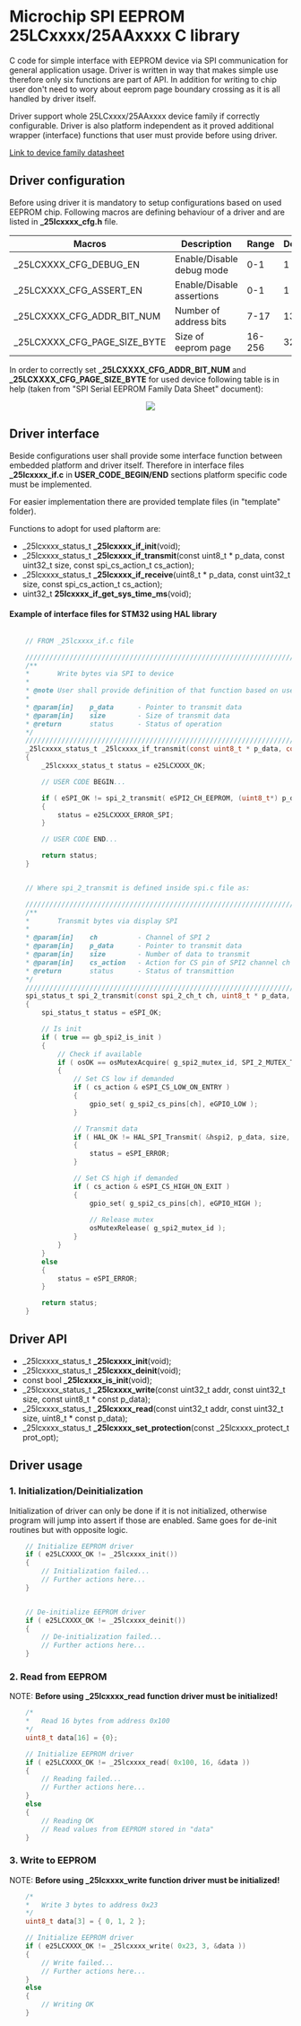 # Microchip SPI EEPROM 25LCxxxx/25AAxxxx C library
C code for simple interface with EEPROM device via SPI communication for general application usage. Driver is written in way that makes simple use therefore only six functions are part of API. In addition for writing to chip user don't need to wory about eeprom page boundary crossing as it is all handled by driver itself. 

Driver support whole 25LCxxxx/25AAxxxx device family if correctly configurable. Driver is also platform independent as it proved additional wrapper (interface) functions that user must provide before using driver. 

[Link to device family datasheet](http://ww1.microchip.com/downloads/en/DeviceDoc/22040A.pdf)



## Driver configuration

Before using driver it is mandatory to setup configurations based on used EEPROM chip. Following macros are defining behaviour of a driver and are listed in **_25lcxxxx_cfg.h** file.

| Macros | Description | Range | Default | 
| ------------- | ----------- | ----- | --- |
| _25LCXXXX_CFG_DEBUG_EN | Enable/Disable debug mode | 0-1 | 1
| _25LCXXXX_CFG_ASSERT_EN | Enable/Disable assertions | 0-1 | 1
| _25LCXXXX_CFG_ADDR_BIT_NUM | Number of address bits | 7-17 | 13
| _25LCXXXX_CFG_PAGE_SIZE_BYTE | Size of eeprom page | 16-256 | 32

In order to correctly set **_25LCXXXX_CFG_ADDR_BIT_NUM** and **_25LCXXXX_CFG_PAGE_SIZE_BYTE** for used device following table is in help (taken from "SPI Serial EEPROM Family Data Sheet" document):

<p align="center">
  <img src=doc/pic/25lcxxxx_device_family_address_bits_page_size.png>
</p>

## Driver interface
Beside configurations user shall provide some interface function between embedded platform and driver itself. Therefore in interface files **_25lcxxxx_if.c** in **USER_CODE_BEGIN/END** sections platform specific code must be implemented.

For easier implementation there are provided template files (in "template" folder).

Functions to adopt for used plaftorm are:
 - _25lcxxxx_status_t **_25lcxxxx_if_init**(void);
 - _25lcxxxx_status_t **_25lcxxxx_if_transmit**(const uint8_t * p_data, const uint32_t size, const spi_cs_action_t cs_action);
 - _25lcxxxx_status_t **_25lcxxxx_if_receive**(uint8_t * p_data, const uint32_t size, const spi_cs_action_t cs_action);
 - uint32_t **25lcxxxx_if_get_sys_time_ms**(void);

 #### Example of interface files for STM32 using HAL library

```C

    // FROM _25lcxxxx_if.c file

    ////////////////////////////////////////////////////////////////////////////////
    /**
    *		Write bytes via SPI to device
    *
    * @note	User shall provide definition of that function based on used platform!
    *
    * @param[in] 	p_data		- Pointer to transmit data
    * @param[in] 	size		- Size of transmit data
    * @return 		status 		- Status of operation
    */
    ////////////////////////////////////////////////////////////////////////////////
    _25lcxxxx_status_t _25lcxxxx_if_transmit(const uint8_t * p_data, const uint32_t size, const spi_cs_action_t cs_action)
    {
        _25lcxxxx_status_t status = e25LCXXXX_OK;

        // USER CODE BEGIN...

        if ( eSPI_OK != spi_2_transmit( eSPI2_CH_EEPROM, (uint8_t*) p_data, size, cs_action ))
        {
            status = e25LCXXXX_ERROR_SPI;
        }

        // USER CODE END...

        return status;
    }


    // Where spi_2_transmit is defined inside spi.c file as: 

    ////////////////////////////////////////////////////////////////////////////////
    /**
    *		Transmit bytes via display SPI
    *
    * @param[in]	ch			- Channel of SPI 2
    * @param[in]	p_data		- Pointer to transmit data
    * @param[in]	size 		- Number of data to transmit
    * @param[in]	cs_action 	- Action for CS pin of SPI2 channel ch
    * @return		status 		- Status of transmittion
    */
    ////////////////////////////////////////////////////////////////////////////////
    spi_status_t spi_2_transmit(const spi_2_ch_t ch, uint8_t * p_data, const uint32_t size, const spi_cs_action_t cs_action)
    {
        spi_status_t status = eSPI_OK;

        // Is init
        if ( true == gb_spi2_is_init )
        {
            // Check if available
            if ( osOK == osMutexAcquire( g_spi2_mutex_id, SPI_2_MUTEX_TIMEOUT ))
            {
                // Set CS low if demanded
                if ( cs_action & eSPI_CS_LOW_ON_ENTRY )
                {
                    gpio_set( g_spi2_cs_pins[ch], eGPIO_LOW );
                }

                // Transmit data
                if ( HAL_OK != HAL_SPI_Transmit( &hspi2, p_data, size, SPI_2_TX_RX_TIMEOUT_MS ))
                {
                    status = eSPI_ERROR;
                }

                // Set CS high if demanded
                if ( cs_action & eSPI_CS_HIGH_ON_EXIT )
                {
                    gpio_set( g_spi2_cs_pins[ch], eGPIO_HIGH );
                
                    // Release mutex
                    osMutexRelease( g_spi2_mutex_id );
                }
            }
        }
        else
        {
            status = eSPI_ERROR;
        }

        return status;
    }
```


## Driver API
 - _25lcxxxx_status_t **_25lcxxxx_init**(void);
 - _25lcxxxx_status_t **_25lcxxxx_deinit**(void);
 - const bool **_25lcxxxx_is_init**(void);
 - _25lcxxxx_status_t **_25lcxxxx_write**(const uint32_t addr, const uint32_t size, const uint8_t * const p_data);
 - _25lcxxxx_status_t **_25lcxxxx_read**(const uint32_t addr, const uint32_t size, uint8_t * const p_data);
 - _25lcxxxx_status_t **_25lcxxxx_set_protection**(const _25lcxxxx_protect_t prot_opt);


 ## Driver usage

 ### 1. Initialization/Deinitialization

Initialization of driver can only be done if it is not initialized, otherwise program will jump into assert if those are enabled. Same goes for de-init routines but with opposite logic. 

```C
    // Initialize EEPROM driver
    if ( e25LCXXXX_OK != _25lcxxxx_init())
    {
        // Initialization failed... 
        // Further actions here...
    }


    // De-initialize EEPROM driver
    if ( e25LCXXXX_OK != _25lcxxxx_deinit())
    {
        // De-initialization failed... 
        // Further actions here...
    }
```

 ### 2. Read from EEPROM

 NOTE: **Before using _25lcxxxx_read function driver must be initialized!**

```C
    /*
    *   Read 16 bytes from address 0x100
    */
    uint8_t data[16] = {0};

    // Initialize EEPROM driver
    if ( e25LCXXXX_OK != _25lcxxxx_read( 0x100, 16, &data ))
    {
        // Reading failed... 
        // Further actions here...
    }
    else
    {
        // Reading OK
        // Read values from EEPROM stored in "data" 
    }
```

 ### 3. Write to EEPROM

 NOTE: **Before using _25lcxxxx_write function driver must be initialized!**

```C
    /*
    *   Write 3 bytes to address 0x23
    */
    uint8_t data[3] = { 0, 1, 2 };

    // Initialize EEPROM driver
    if ( e25LCXXXX_OK != _25lcxxxx_write( 0x23, 3, &data ))
    {
        // Write failed... 
        // Further actions here...
    }
    else
    {
        // Writing OK
    }
```